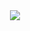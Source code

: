 <div align="center">
  <img src="https://github.com/user-attachments/assets/2a079e81-9b19-465b-a8d3-05c44b7c6bf9" />
</div>
